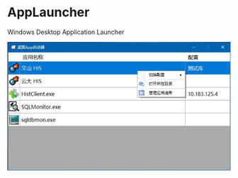 # AppLauncher
Windows Desktop Application Launcher

![image](https://github.com/chunlizh/AppLauncher/blob/master/Screenshot/FrmMain.jpg)
